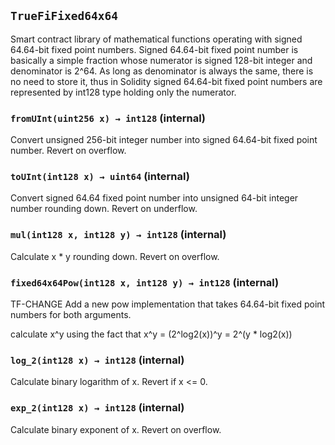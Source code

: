 ## `TrueFiFixed64x64`

Smart contract library of mathematical functions operating with signed
64.64-bit fixed point numbers.  Signed 64.64-bit fixed point number is
basically a simple fraction whose numerator is signed 128-bit integer and
denominator is 2^64.  As long as denominator is always the same, there is no
need to store it, thus in Solidity signed 64.64-bit fixed point numbers are
represented by int128 type holding only the numerator.




### `fromUInt(uint256 x) → int128` (internal)

Convert unsigned 256-bit integer number into signed 64.64-bit fixed point
number.  Revert on overflow.




### `toUInt(int128 x) → uint64` (internal)

Convert signed 64.64 fixed point number into unsigned 64-bit integer
number rounding down.  Revert on underflow.




### `mul(int128 x, int128 y) → int128` (internal)

Calculate x * y rounding down.  Revert on overflow.




### `fixed64x64Pow(int128 x, int128 y) → int128` (internal)

TF-CHANGE Add a new pow implementation that takes 64.64-bit fixed point numbers for both arguments.


calculate x^y using the fact that
x^y = (2^log2(x))^y = 2^(y * log2(x))


### `log_2(int128 x) → int128` (internal)

Calculate binary logarithm of x.  Revert if x <= 0.




### `exp_2(int128 x) → int128` (internal)

Calculate binary exponent of x.  Revert on overflow.





